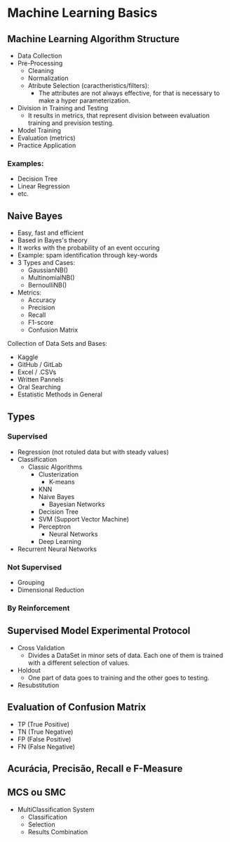 # Machine Learning Basics

## Machine Learning Algorithm Structure
- Data Collection
- Pre-Processing
	- Cleaning
	- Normalization
	- Atribute Selection (caractheristics/filters):
		- The attributes are not always effective, for that is necessary to make a hyper parameterization.
- Division in Training and Testing
	- It results in metrics, that represent division between evaluation training and prevision testing.
- Model Training
- Evaluation (metrics)
- Practice Application

### Examples:
- Decision Tree
- Linear Regression
- etc.


## Naive Bayes
- Easy, fast and efficient
- Based in Bayes's theory
- It works with the probability of an event occuring
- Example: spam identification through key-words
- 3 Types and Cases:
	- GaussianNB()
	- MultinomialNB()
	- BernoulliNB()
- Metrics:
	- Accuracy
	- Precision
	- Recall
	- F1-score
	- Confusion Matrix


Collection of Data Sets and Bases:
- Kaggle
- GitHub / GitLab
- Excel / .CSVs
- Written Pannels
- Oral Searching
- Estatistic Methods in General

## Types
### Supervised
- Regression (not rotuled data but with steady values)
- Classification
	- Classic Algorithms
		- Clusterization 
			- K-means
		- KNN 
		- Naive Bayes
			- Bayesian Networks
		- Decision Tree
		- SVM (Support Vector Machine)
		- Perceptron
			- Neural Networks
		- Deep Learning
- Recurrent Neural Networks
### Not Supervised
- Grouping
- Dimensional Reduction
### By Reinforcement


## Supervised Model Experimental Protocol
- Cross Validation
	- Divides a DataSet in minor sets of data. Each one of them is trained with a different selection of values.
- Holdout
	- One part of data goes to training and the other goes to testing.
- Resubstitution


## Evaluation of Confusion Matrix
- TP (True Positive)
- TN (True Negative)
- FP (False Positive)
- FN (False Negative)


## Acurácia, Precisão, Recall e F-Measure

## MCS ou SMC
- MultiClassification System
	- Classification
	- Selection
	- Results Combination
